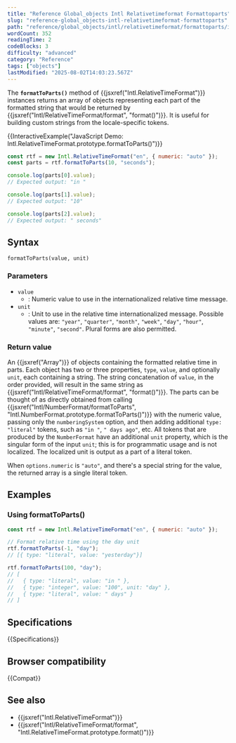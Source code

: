 ```yaml
---
title: "Reference Global_objects Intl Relativetimeformat Formattoparts"
slug: "reference-global_objects-intl-relativetimeformat-formattoparts"
path: "reference/global_objects/intl/relativetimeformat/formattoparts/index.md"
wordCount: 352
readingTime: 2
codeBlocks: 3
difficulty: "advanced"
category: "Reference"
tags: ["objects"]
lastModified: "2025-08-02T14:03:23.567Z"
---
```



The **`formatToParts()`** method of {{jsxref("Intl.RelativeTimeFormat")}} instances returns an array of objects representing each part of the formatted string that would be returned by {{jsxref("Intl/RelativeTimeFormat/format", "format()")}}. It is useful for building custom strings from the locale-specific tokens.

{{InteractiveExample("JavaScript Demo: Intl.RelativeTimeFormat.prototype.formatToParts()")}}

```js interactive-example
const rtf = new Intl.RelativeTimeFormat("en", { numeric: "auto" });
const parts = rtf.formatToParts(10, "seconds");

console.log(parts[0].value);
// Expected output: "in "

console.log(parts[1].value);
// Expected output: "10"

console.log(parts[2].value);
// Expected output: " seconds"
```

## Syntax

```js-nolint
formatToParts(value, unit)
```

### Parameters

- `value`
  - : Numeric value to use in the internationalized relative time message.
- `unit`
  - : Unit to use in the relative time internationalized message. Possible values are: `"year"`, `"quarter"`, `"month"`, `"week"`, `"day"`, `"hour"`, `"minute"`, `"second"`. Plural forms are also permitted.

### Return value

An {{jsxref("Array")}} of objects containing the formatted relative time in parts. Each object has two or three properties, `type`, `value`, and optionally `unit`, each containing a string. The string concatenation of `value`, in the order provided, will result in the same string as {{jsxref("Intl/RelativeTimeFormat/format", "format()")}}. The parts can be thought of as directly obtained from calling {{jsxref("Intl/NumberFormat/formatToParts", "Intl.NumberFormat.prototype.formatToParts()")}} with the numeric value, passing only the `numberingSystem` option, and then adding additional `type: "literal"` tokens, such as `"in "`, `" days ago"`, etc. All tokens that are produced by the `NumberFormat` have an additional `unit` property, which is the singular form of the input `unit`; this is for programmatic usage and is not localized. The localized unit is output as a part of a literal token.

When `options.numeric` is `"auto"`, and there's a special string for the value, the returned array is a single literal token.

## Examples

### Using formatToParts()

```js
const rtf = new Intl.RelativeTimeFormat("en", { numeric: "auto" });

// Format relative time using the day unit
rtf.formatToParts(-1, "day");
// [{ type: "literal", value: "yesterday"}]

rtf.formatToParts(100, "day");
// [
//   { type: "literal", value: "in " },
//   { type: "integer", value: "100", unit: "day" },
//   { type: "literal", value: " days" }
// ]
```

## Specifications

{{Specifications}}

## Browser compatibility

{{Compat}}

## See also

- {{jsxref("Intl.RelativeTimeFormat")}}
- {{jsxref("Intl/RelativeTimeFormat/format", "Intl.RelativeTimeFormat.prototype.format()")}}
